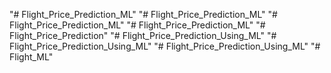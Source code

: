 "# Flight_Price_Prediction_ML" 
"# Flight_Price_Prediction_ML" 
"# Flight_Price_Prediction_ML" 
"# Flight_Price_Prediction_ML" 
"# Flight_Price_Prediction" 
"# Flight_Price_Prediction_Using_ML" 
"# Flight_Price_Prediction_Using_ML" 
"# Flight_Price_Prediction_Using_ML" 
"# Flight_ML" 
